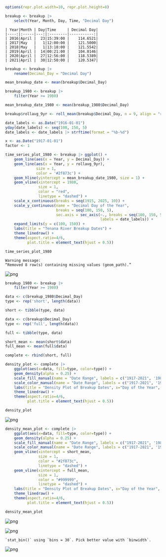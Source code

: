 ```R
options(repr.plot.width=10, repr.plot.height=8)
```


```R
breakup <- breakup |>
    select(Year, Month, Day, Time, "Decimal Day")
```


    
    
    | Year|Month | Day|Time     | Decimal Day|
    |----:|:-----|---:|:--------|-----------:|
    | 2016|April |  23|15:39:00 |    114.6521|
    | 2017|May   |   1|12:00:00 |    121.5000|
    | 2018|May   |   1|13:18:00 |    121.5542|
    | 2019|April |  14|00:21:00 |    104.0146|
    | 2020|April |  27|12:56:00 |    118.5389|
    | 2021|April |  30|12:50:00 |    120.5347|



```R
breakup <- breakup |> 
    rename(Decimal_Day = "Decimal Day")
```


```R
mean_breakup_date <- mean(breakup$Decimal_Day)
```


```R
breakup_1980 <- breakup |>
    filter(Year >= 1980)

mean_breakup_date_1980 <- mean(breakup_1980$Decimal_Day)
```


```R
breakup$rollavg_9yr <- roll_mean(breakup$Decimal_Day, n = 9, align = "right", fill = NA)
```


```R
date_labels <- as.Date("1916-01-01")
yday(date_labels) <- seq(100, 150, 5)
date_labels <- date_labels |> strftime(format = "%b-%d")
```


```R
x <- as.Date("1917-01-01")
factor <- 1
```


```R
time_series_plot_1980 <- breakup |> ggplot() +
    geom_line(aes(x = Year, y = Decimal_Day)) +
    geom_line(aes(x = Year, y = rollavg_9yr),
              size = 1,
              color = '#2f873c') +
    geom_hline(yintercept = mean_breakup_date_1980, size = 1) +
    geom_vline(xintercept = 1980,
               size = 1,
               color = "red",
               linetype = "dashed") +
    scale_x_continuous(breaks = seq(1915, 2025, 10)) +
    scale_y_continuous(name = "Decimal Day of the Year",
                       breaks = seq(100, 150, 5),
                       sec.axis = sec_axis(~., breaks = seq(100, 150, 5),
                                           labels = date_labels)) +
    expand_limits(y = c(100, 150)) +
    labs(title = "Tenana River Breakup Dates") + 
    theme_linedraw() +
    theme(aspect.ratio=4/6,
          plot.title = element_text(hjust = 0.5))

time_series_plot_1980
```

    Warning message:
    “Removed 8 row(s) containing missing values (geom_path).”



    
![png](output_10_1.png)
    



```R
breakup_1980 <- breakup |>
    filter(Year >= 1980)
```


```R
data <- c(breakup_1980$Decimal_Day)
type <- rep('short', length(data))

short <- tibble(type, data)
```


```R
data <- c(breakup$Decimal_Day)
type <- rep('full', length(data))

full <- tibble(type, data)
```


```R
short_mean <- mean(short$data)
full_mean <- mean(full$data)
```


```R
complete <- rbind(short, full)
```


```R
density_plot <- complete |>
    ggplot(aes(x=data, fill=type, color=type)) +
    geom_density(alpha = 0.25) +
    scale_fill_manual(name = "Date Range", labels = c("1917-2021", '1980-2021'), values=c("#999999", "#2f873c")) +
    scale_color_manual(name = "Date Range", labels = c("1917-2021", '1980-2021'), values=c("#999999", "#2f873c")) +
    labs(title = "Density Plot of Breakup Dates", x="Day of the Year", y='Density') +
    theme_linedraw() +
    theme(aspect.ratio=4/6,
          plot.title = element_text(hjust = 0.5))

density_plot
```


    
![png](output_18_0.png)
    



```R
density_mean_plot <- complete |>
    ggplot(aes(x=data, fill=type, color=type)) +
    geom_density(alpha = 0.25) +
    scale_fill_manual(name = "Date Range", labels = c("1917-2021", '1980-2021'), values=c("#999999", "#2f873c")) +
    scale_color_manual(name = "Date Range", labels = c("1917-2021", '1980-2021'), values=c("#999999", "#2f873c")) +
    geom_vline(xintercept = short_mean,
               size = 1,
               color = "#2f873c",
               linetype = "dashed") +
    geom_vline(xintercept = full_mean,
               size = 1,
               color = "#999999",
               linetype = "dashed") +
    labs(title = "Density Plot of Breakup Dates", x="Day of the Year", y='Density') +
    theme_linedraw() +
    theme(aspect.ratio=4/6,
          plot.title = element_text(hjust = 0.5))

density_mean_plot
```


    
![png](output_19_0.png)
    



    
![png](output_20_0.png)
    


    `stat_bin()` using `bins = 30`. Pick better value with `binwidth`.
    



    
![png](output_21_1.png)
    



```R

```
